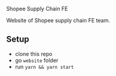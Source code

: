 Shopee Supply Chain FE 

Website of Shopee supply chain FE team.

## Setup
- clone this repo
- go `website` folder
- run `yarn && yarn start`